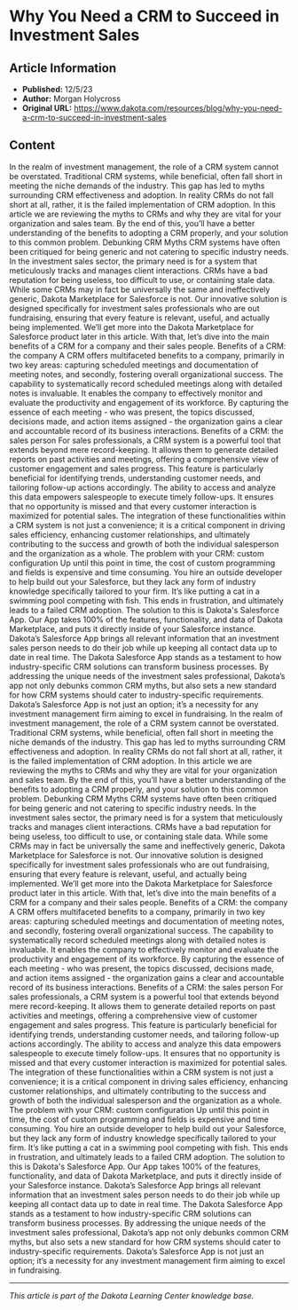 # Why You Need a CRM to Succeed in Investment Sales

## Article Information
- **Published:** 12/5/23
- **Author:** Morgan Holycross
- **Original URL:** https://www.dakota.com/resources/blog/why-you-need-a-crm-to-succeed-in-investment-sales

## Content

In the realm of investment management, the role of a CRM system cannot be overstated. Traditional CRM systems, while beneficial, often fall short in meeting the niche demands of the industry. This gap has led to myths surrounding CRM effectiveness and adoption. In reality CRMs do not fall short at all, rather, it is the failed implementation of CRM adoption. In this article we are reviewing the myths to CRMs and why they are vital for your organization and sales team. By the end of this, you’ll have a better understanding of the benefits to adopting a CRM properly, and your solution to this common problem. Debunking CRM Myths CRM systems have often been critiqued for being generic and not catering to specific industry needs. In the investment sales sector, the primary need is for a system that meticulously tracks and manages client interactions. CRMs have a bad reputation for being useless, too difficult to use, or containing stale data. While some CRMs may in fact be universally the same and ineffectively generic, Dakota Marketplace for Salesforce is not. Our innovative solution is designed specifically for investment sales professionals who are out fundraising, ensuring that every feature is relevant, useful, and actually being implemented. We’ll get more into the Dakota Marketplace for Salesforce product later in this article. With that, let’s dive into the main benefits of a CRM for a company and their sales people. Benefits of a CRM: the company A CRM offers multifaceted benefits to a company, primarily in two key areas: capturing scheduled meetings and documentation of meeting notes, and secondly, fostering overall organizational success. The capability to systematically record scheduled meetings along with detailed notes is invaluable. It enables the company to effectively monitor and evaluate the productivity and engagement of its workforce. By capturing the essence of each meeting - who was present, the topics discussed, decisions made, and action items assigned - the organization gains a clear and accountable record of its business interactions. Benefits of a CRM: the sales person For sales professionals, a CRM system is a powerful tool that extends beyond mere record-keeping. It allows them to generate detailed reports on past activities and meetings, offering a comprehensive view of customer engagement and sales progress. This feature is particularly beneficial for identifying trends, understanding customer needs, and tailoring follow-up actions accordingly. The ability to access and analyze this data empowers salespeople to execute timely follow-ups. It ensures that no opportunity is missed and that every customer interaction is maximized for potential sales. The integration of these functionalities within a CRM system is not just a convenience; it is a critical component in driving sales efficiency, enhancing customer relationships, and ultimately contributing to the success and growth of both the individual salesperson and the organization as a whole. The problem with your CRM: custom configuration Up until this point in time, the cost of custom programming and fields is expensive and time consuming. You hire an outside developer to help build out your Salesforce, but they lack any form of industry knowledge specifically tailored to your firm. It’s like putting a cat in a swimming pool competing with fish. This ends in frustration, and ultimately leads to a failed CRM adoption. The solution to this is Dakota's Salesforce App. Our App takes 100% of the features, functionality, and data of Dakota Marketplace, and puts it directly inside of your Salesforce instance. Dakota’s Salesforce App brings all relevant information that an investment sales person needs to do their job while up keeping all contact data up to date in real time. The Dakota Salesforce App stands as a testament to how industry-specific CRM solutions can transform business processes. By addressing the unique needs of the investment sales professional, Dakota’s app not only debunks common CRM myths, but also sets a new standard for how CRM systems should cater to industry-specific requirements. Dakota’s Salesforce App is not just an option; it’s a necessity for any investment management firm aiming to excel in fundraising. In the realm of investment management, the role of a CRM system cannot be overstated. Traditional CRM systems, while beneficial, often fall short in meeting the niche demands of the industry. This gap has led to myths surrounding CRM effectiveness and adoption. In reality CRMs do not fall short at all, rather, it is the failed implementation of CRM adoption. In this article we are reviewing the myths to CRMs and why they are vital for your organization and sales team. By the end of this, you’ll have a better understanding of the benefits to adopting a CRM properly, and your solution to this common problem. Debunking CRM Myths CRM systems have often been critiqued for being generic and not catering to specific industry needs. In the investment sales sector, the primary need is for a system that meticulously tracks and manages client interactions. CRMs have a bad reputation for being useless, too difficult to use, or containing stale data. While some CRMs may in fact be universally the same and ineffectively generic, Dakota Marketplace for Salesforce is not. Our innovative solution is designed specifically for investment sales professionals who are out fundraising, ensuring that every feature is relevant, useful, and actually being implemented. We’ll get more into the Dakota Marketplace for Salesforce product later in this article. With that, let’s dive into the main benefits of a CRM for a company and their sales people. Benefits of a CRM: the company A CRM offers multifaceted benefits to a company, primarily in two key areas: capturing scheduled meetings and documentation of meeting notes, and secondly, fostering overall organizational success. The capability to systematically record scheduled meetings along with detailed notes is invaluable. It enables the company to effectively monitor and evaluate the productivity and engagement of its workforce. By capturing the essence of each meeting - who was present, the topics discussed, decisions made, and action items assigned - the organization gains a clear and accountable record of its business interactions. Benefits of a CRM: the sales person For sales professionals, a CRM system is a powerful tool that extends beyond mere record-keeping. It allows them to generate detailed reports on past activities and meetings, offering a comprehensive view of customer engagement and sales progress. This feature is particularly beneficial for identifying trends, understanding customer needs, and tailoring follow-up actions accordingly. The ability to access and analyze this data empowers salespeople to execute timely follow-ups. It ensures that no opportunity is missed and that every customer interaction is maximized for potential sales. The integration of these functionalities within a CRM system is not just a convenience; it is a critical component in driving sales efficiency, enhancing customer relationships, and ultimately contributing to the success and growth of both the individual salesperson and the organization as a whole. The problem with your CRM: custom configuration Up until this point in time, the cost of custom programming and fields is expensive and time consuming. You hire an outside developer to help build out your Salesforce, but they lack any form of industry knowledge specifically tailored to your firm. It’s like putting a cat in a swimming pool competing with fish. This ends in frustration, and ultimately leads to a failed CRM adoption. The solution to this is Dakota's Salesforce App. Our App takes 100% of the features, functionality, and data of Dakota Marketplace, and puts it directly inside of your Salesforce instance. Dakota’s Salesforce App brings all relevant information that an investment sales person needs to do their job while up keeping all contact data up to date in real time. The Dakota Salesforce App stands as a testament to how industry-specific CRM solutions can transform business processes. By addressing the unique needs of the investment sales professional, Dakota’s app not only debunks common CRM myths, but also sets a new standard for how CRM systems should cater to industry-specific requirements. Dakota’s Salesforce App is not just an option; it’s a necessity for any investment management firm aiming to excel in fundraising.

---

*This article is part of the Dakota Learning Center knowledge base.*